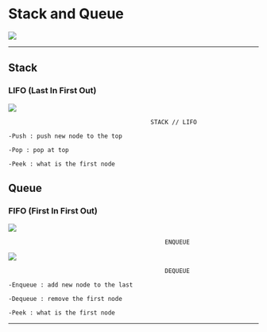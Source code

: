 # **Stack and Queue**
![](https://upload.wikimedia.org/wikipedia/commons/thumb/c/c9/QUEUE_VS_STACK.png/800px-QUEUE_VS_STACK.png)
 

--- 


## Stack 

### LIFO (Last In First Out)

![](https://miro.medium.com/v2/resize:fit:720/format:webp/1*cUUVWbAXpqUcoYI-Y-EPDQ.png)
    
                                            STACK // LIFO 

    -Push : push new node to the top

    -Pop : pop at top 

    -Peek : what is the first node

## Queue 

### FIFO (First In First Out)

![](https://miro.medium.com/v2/resize:fit:720/format:webp/1*EEPCwW39zzkVc8q4qLaLuA.png)

                                                ENQUEUE


![](https://miro.medium.com/v2/resize:fit:720/format:webp/1*bFpVEtNWs9eWkjN7cuGXrQ.png)

                                                DEQUEUE

    -Enqueue : add new node to the last

    -Dequeue : remove the first node 

    -Peek : what is the first node

---

